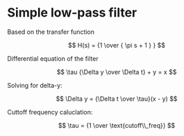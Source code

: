 Simple low-pass filter
======================

Based on the transfer function

$$ H(s) = {1 \over { \pi s + 1 } } $$

Differential equation of the filter

$$ \tau {\Delta y \over \Delta t} + y = x $$

Solving for delta-y:

$$ \Delta y = {\Delta t \over \tau}(x - y) $$

Cuttoff frequency caluclation:

$$ \tau = {1 \over \text{cutoff\\_freq}} $$
